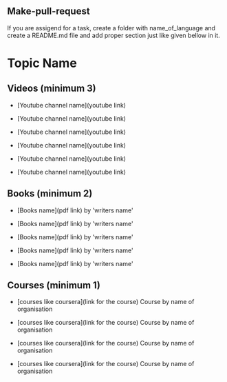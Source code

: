 ## Make-pull-request
If you are assigend for a task, create a folder with name_of_language and create a README.md file and add proper section just like given bellow in it.

# Topic Name

## Videos (minimum 3)

- [Youtube channel name](youtube link)

- [Youtube channel name](youtube link)

- [Youtube channel name](youtube link)

- [Youtube channel name](youtube link)

- [Youtube channel name](youtube link)

- [Youtube channel name](youtube link)

## Books (minimum 2)

- [Books name](pdf link) by 'writers name'

- [Books name](pdf link) by 'writers name'

- [Books name](pdf link) by 'writers name'

- [Books name](pdf link) by 'writers name'

- [Books name](pdf link) by 'writers name'

## Courses (minimum 1)

- [courses like coursera](link for the course) Course by name of organisation 

- [courses like coursera](link for the course) Course by name of organisation 

- [courses like coursera](link for the course) Course by name of organisation 

- [courses like coursera](link for the course) Course by name of organisation 
